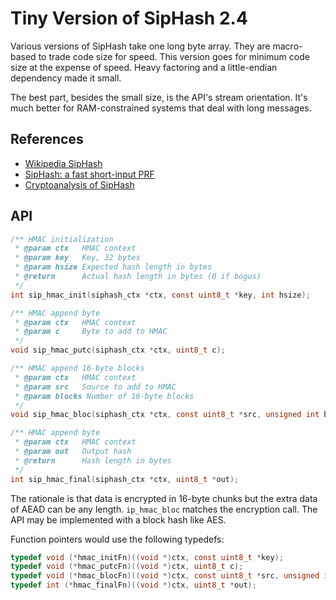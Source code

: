 # Tiny Version of SipHash 2.4

Various versions of SipHash take one long byte array.
They are macro-based to trade code size for speed.
This version goes for minimum code size at the expense of speed.
Heavy factoring and a little-endian dependency made it small.

The best part, besides the small size, is the API's stream orientation.
It's much better for RAM-constrained systems that deal with long messages.

## References

- [Wikipedia SipHash](https://en.wikipedia.org/wiki/SipHash)
- [SipHash: a fast short-input PRF](https://www.aumasson.jp/siphash/siphash.pdf)
- [Cryptoanalysis of SipHash](https://eprint.iacr.org/2014/722.pdf)

## API

```C
/** HMAC initialization
 * @param ctx   HMAC context
 * @param key   Key, 32 bytes
 * @param hsize Expected hash length in bytes
 * @return      Actual hash length in bytes (0 if bogus)
 */
int sip_hmac_init(siphash_ctx *ctx, const uint8_t *key, int hsize);

/** HMAC append byte
 * @param ctx   HMAC context
 * @param c     Byte to add to HMAC
 */
void sip_hmac_putc(siphash_ctx *ctx, uint8_t c);

/** HMAC append 16-byte blocks
 * @param ctx   HMAC context
 * @param src   Source to add to HMAC
 * @param blocks Number of 16-byte blocks
 */
void sip_hmac_bloc(siphash_ctx *ctx, const uint8_t *src, unsigned int blocks);

/** HMAC append byte
 * @param ctx   HMAC context
 * @param out   Output hash
 * @return      Hash length in bytes
 */
int sip_hmac_final(siphash_ctx *ctx, uint8_t *out);
```

The rationale is that data is encrypted in 16-byte chunks but the extra data of AEAD can be any length.
`ip_hmac_bloc` matches the encryption call. The API may be implemented with a block hash like AES.

Function pointers would use the following typedefs:

```C
typedef void (*hmac_initFn)((void *)ctx, const uint8_t *key);
typedef void (*hmac_putcFn)((void *)ctx, uint8_t c);
typedef void (*hmac_blocFn)((void *)ctx, const uint8_t *src, unsigned int blocks);
typedef int (*hmac_finalFn)((void *)ctx, uint8_t *out);
```
